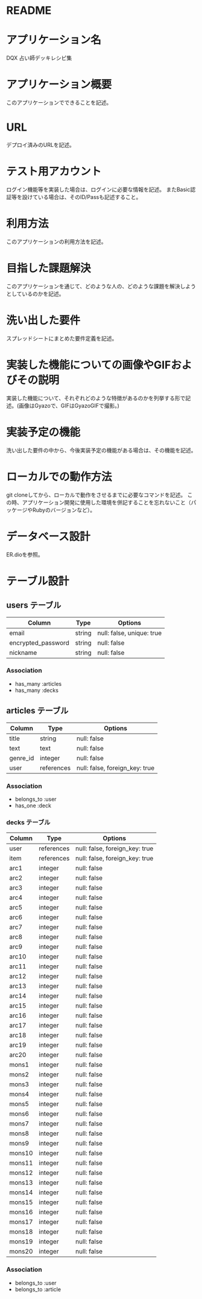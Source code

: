 # README

# アプリケーション名
DQX 占い師デッキレシピ集

# アプリケーション概要
このアプリケーションでできることを記述。

# URL
デプロイ済みのURLを記述。

# テスト用アカウント
ログイン機能等を実装した場合は、ログインに必要な情報を記述。
またBasic認証等を設けている場合は、そのID/Passも記述すること。

# 利用方法
このアプリケーションの利用方法を記述。

# 目指した課題解決
このアプリケーションを通じて、どのような人の、どのような課題を解決しようとしているのかを記述。

# 洗い出した要件
スプレッドシートにまとめた要件定義を記述。

# 実装した機能についての画像やGIFおよびその説明
実装した機能について、それぞれどのような特徴があるのかを列挙する形で記述。(画像はGyazoで、GIFはGyazoGIFで撮影。)

# 実装予定の機能
洗い出した要件の中から、今後実装予定の機能がある場合は、その機能を記述。

# ローカルでの動作方法
git cloneしてから、ローカルで動作をさせるまでに必要なコマンドを記述。
この時、アプリケーション開発に使用した環境を併記することを忘れないこと（パッケージやRubyのバージョンなど）。

# データベース設計
ER.dioを参照。

# テーブル設計

## users テーブル

| Column              | Type   | Options                   |
| --------------------| ------ | ------------------------- |
| email               | string | null: false, unique: true |
| encrypted_password  | string | null: false               |
| nickname            | string | null: false               |

### Association

- has_many :articles
- has_many :decks

## articles テーブル

| Column    | Type       | Options                        | 
| --------- | ---------- | -------------------------------|
| title     | string     | null: false                    |
| text      | text       | null: false                    |
| genre_id  | integer    | null: false                    |
| user      | references | null: false, foreign_key: true |

### Association

- belongs_to :user
- has_one :deck

### decks テーブル

| Column | Type       | Options                        |
| -------| ---------- | ------------------------------ |
| user   | references | null: false, foreign_key: true |
| item   | references | null: false, foreign_key: true |
| arc1   | integer    | null: false                    |
| arc2   | integer    | null: false                    |
| arc3   | integer    | null: false                    |
| arc4   | integer    | null: false                    |
| arc5   | integer    | null: false                    |
| arc6   | integer    | null: false                    |
| arc7   | integer    | null: false                    |
| arc8   | integer    | null: false                    |
| arc9   | integer    | null: false                    |
| arc10  | integer    | null: false                    |
| arc11  | integer    | null: false                    |
| arc12  | integer    | null: false                    |
| arc13  | integer    | null: false                    |
| arc14  | integer    | null: false                    |
| arc15  | integer    | null: false                    |
| arc16  | integer    | null: false                    |
| arc17  | integer    | null: false                    |
| arc18  | integer    | null: false                    |
| arc19  | integer    | null: false                    |
| arc20  | integer    | null: false                    |
| mons1  | integer    | null: false                    |
| mons2  | integer    | null: false                    |
| mons3  | integer    | null: false                    |
| mons4  | integer    | null: false                    |
| mons5  | integer    | null: false                    |
| mons6  | integer    | null: false                    |
| mons7  | integer    | null: false                    |
| mons8  | integer    | null: false                    |
| mons9  | integer    | null: false                    |
| mons10 | integer    | null: false                    |
| mons11 | integer    | null: false                    |
| mons12 | integer    | null: false                    |
| mons13 | integer    | null: false                    |
| mons14 | integer    | null: false                    |
| mons15 | integer    | null: false                    |
| mons16 | integer    | null: false                    |
| mons17 | integer    | null: false                    |
| mons18 | integer    | null: false                    |
| mons19 | integer    | null: false                    |
| mons20 | integer    | null: false                    |

### Association

- belongs_to :user
- belongs_to :article